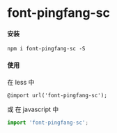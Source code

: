 # font-pingfang-sc

#### 安装
```shell
npm i font-pingfang-sc -S
```

#### 使用

在 less 中

```less
@import url('font-pingfang-sc');
```

或 在 javascript 中

```javascript
import 'font-pingfang-sc';
```